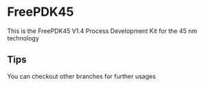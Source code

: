 # FreePDK45
This is the FreePDK45 V1.4 Process Development Kit for the 45 nm technology

## Tips
You can checkout other branches for further usages

